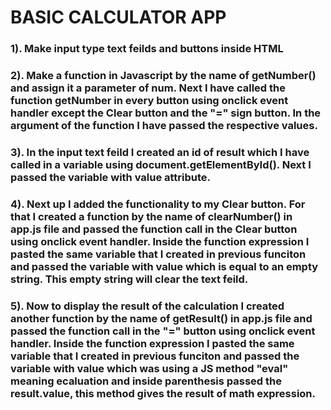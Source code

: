 # BASIC CALCULATOR APP


### 1). Make input type text feilds and buttons inside HTML

### 2). Make a function in Javascript by the name of getNumber() and assign it a parameter of num. Next I have called the function getNumber in every button using onclick event handler except the Clear button and the "=" sign button. In the argument of the function I have passed the respective values. 

### 3). In the input text feild I created an id of result which I have called in a variable using document.getElementById(). Next I passed the variable with value attribute.

### 4). Next up I added the functionality to my Clear button. For that I created a function by the name of clearNumber() in app.js file and passed the function call in the Clear button using onclick event handler. Inside the function expression I pasted the same variable that I created in previous funciton and passed the variable with value which is equal to an empty string. This empty string will clear the text feild.

### 5). Now to display the result of the calculation I created another function by the name of getResult() in app.js file and passed the function call in the "=" button using onclick event handler. Inside the function expression I pasted the same variable that I created in previous funciton and passed the variable with value which was using a JS method "eval" meaning ecaluation and inside parenthesis passed the result.value, this method gives the result of math expression.
